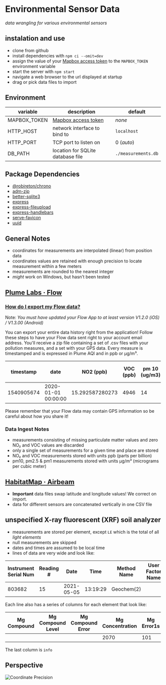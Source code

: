 # Environmental Sensor Data
*data wrangling for various environmental sensors*

## instalation and use

* clone from github
* install dependencies with `npm ci --omit=dev`
* assign the value of your [Mapbox access token](https://docs.mapbox.com/help/getting-started/access-tokens/) to the `MAPBOX_TOKEN` environment variable
* start the server with `npm start`
* navigate a web browser to the url displayed at startup
* drag or pick data files to import

## Environment
variable | description | default
--- | --- | ---
MAPBOX_TOKEN | [Mapbox access token](https://docs.mapbox.com/help/getting-started/access-tokens/) | *none*
HTTP_HOST | network interface to bind to | `localhost`
HTTP_PORT | TCP port to listen on | 0 (*auto*)
DB_PATH | location for SQLite database file | `./measurements.db`

## Package Dependencies

* [@robireton/chrono](https://www.npmjs.com/package/@robireton/chrono)
* [adm-zip](https://www.npmjs.com/package/adm-zip)
* [better-sqlite3](https://www.npmjs.com/package/better-sqlite3)
* [express](http://expressjs.com/)
* [express-fileupload](https://www.npmjs.com/package/express-fileupload)
* [express-handlebars](https://www.npmjs.com/package/express-handlebars)
* [serve-favicon](https://www.npmjs.com/package/serve-favicon)
* [uuid](https://www.npmjs.com/package/uuid)

## General Notes

* coordinates for measurements are interpolated (linear) from position data
* coordinates values are retained with enough precision to locate measurement within a few meters
* measurements are rounded to the nearest integer
* *might* work on Windows, but hasn’t been tested

## [Plume Labs · Flow](https://plumelabs.com/en/flow/)

### [How do I export my Flow data?](https://plumelabs.zendesk.com/hc/en-us/articles/360025094573-How-do-I-export-my-Flow-data-)

Note: *You must have updated your Flow App to at least version V1.2.0 (iOS) / V1.3.00 (Android)*

You can export your entire data history right from the application! Follow these steps to have your Flow data sent right to your account email address. You'll receive a zip file containing a set of .csv files with your pollution measures, and a set with your GPS data. Every measure is timestamped and is expressed in Plume AQI and in ppb or µg/m³.

| timestamp | date | NO2 (ppb) | VOC (ppb) | pm 10 (ug/m3) | pm25 (ug/m3) | NO2 (Plume AQI) | VOC (Plume AQI) | pm 10 (Plume AQI) | pm 25 (Plume AQI) |
| --- | --- | --- | --- | --- | --- | --- | --- | --- | --- |
| 1540905674 | 2020-01-01 00:00:00 | 15.292587280273 | 4946 | 14 | 7 | 14 | 147 | 14 | 14 |

Please remember that your Flow data may contain GPS information so be careful about how you share it!

### Data Ingest Notes

* measurements consisting of missing particulate matter values and zero NO₂ and VOC values are discarded
* only a single set of measurements for a given time and place are stored
* NO₂ and VOC measurements stored with units ppb (parts per billion)
* pm10, pm2.5 & pm1 measurements stored with units μg/m³ (micrograms per cubic meter)

## [HabitatMap · Airbeam](https://www.habitatmap.org/airbeam)

* **Important** data files swap latitude and longitude values! We correct on import.
* data for different sensors are concatenated vertically in one CSV file

## unspecified X-ray fluorescent (XRF) soil analyzer

* measurements are stored per element, except `LE` which is the total of all *light elements*
* null measurements are skipped
* dates and times are assumed to be local time
* lines of data are very wide and look like:

| Instrument Serial Num | Reading # | Date | Time | Method Name | User Factor Name | Test Label | Collimation Status | Latitude | Longitude |  Units |
| --- | --- | --- | --- | --- | --- | --- | --- | --- | --- | --- |
| 803682 | 15 | 2021-05-05 | 13:19:29 | Geochem(2) |  | 15 | No | 39.251356377 | -84.451680306 | PPM |

Each line also has a series of columns for each element that look like:

| Mg Compound | Mg Compound Level | Mg Compound Error | Mg Concentration | Mg Error1s |
| --- | --- | --- | --- | --- |
| | | | 2070 | 101 |

The last column is `info`

## Perspective

![Coordinate Precision](https://imgs.xkcd.com/comics/coordinate_precision.png "Coordinate Precision")

